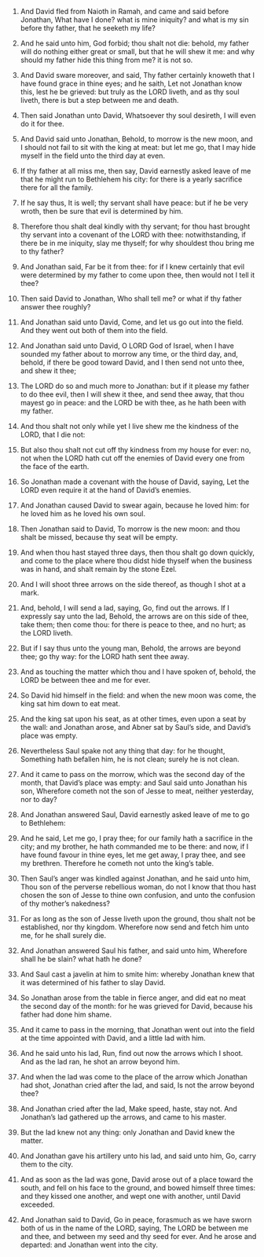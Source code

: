 1. And
David fled from Naioth in Ramah, and came and said before Jonathan,
What have I done? what is mine iniquity? and what is my sin before thy
father, that he seeketh my life?

2. And he said unto him, God
forbid; thou shalt not die: behold, my father will do nothing either
great or small, but that he will shew it me: and why should my father
hide this thing from me? it is not so.

3. And David sware moreover, and said, Thy father certainly knoweth
that I have found grace in thine eyes; and he saith, Let not Jonathan
know this, lest he be grieved: but truly as the LORD liveth, and as
thy soul liveth, there is but a step between me and death.

4. Then said Jonathan unto David, Whatsoever thy soul desireth, I
will even do it for thee.

5. And David said unto Jonathan, Behold, to morrow is the new moon,
and I should not fail to sit with the king at meat: but let me go,
that I may hide myself in the field unto the third day at even.

6. If thy father at all miss me, then say, David earnestly asked
leave of me that he might run to Bethlehem his city: for there is a
yearly sacrifice there for all the family.

7. If he say thus, It is well; thy servant shall have peace: but if
he be very wroth, then be sure that evil is determined by him.

8. Therefore thou shalt deal kindly with thy servant; for thou hast
brought thy servant into a covenant of the LORD with thee:
notwithstanding, if there be in me iniquity, slay me thyself; for why
shouldest thou bring me to thy father?

9. And Jonathan said, Far be
it from thee: for if I knew certainly that evil were determined by my
father to come upon thee, then would not I tell it thee?

10. Then
said David to Jonathan, Who shall tell me? or what if thy father
answer thee roughly?

11. And Jonathan said unto David, Come, and
let us go out into the field. And they went out both of them into the
field.

12. And Jonathan said unto David, O LORD God of Israel, when I have
sounded my father about to morrow any time, or the third day, and,
behold, if there be good toward David, and I then send not unto thee,
and shew it thee;

13. The LORD do so and much more to Jonathan: but
if it please my father to do thee evil, then I will shew it thee, and
send thee away, that thou mayest go in peace: and the LORD be with
thee, as he hath been with my father.

14. And thou shalt not only while yet I live shew me the kindness of
the LORD, that I die not:

15. But also thou shalt not cut off thy
kindness from my house for ever: no, not when the LORD hath cut off
the enemies of David every one from the face of the earth.

16. So Jonathan made a covenant with the house of David, saying, Let
the LORD even require it at the hand of David’s enemies.

17. And Jonathan caused David to swear again, because he loved him:
for he loved him as he loved his own soul.

18. Then Jonathan said to David, To morrow is the new moon: and thou
shalt be missed, because thy seat will be empty.

19. And when thou hast stayed three days, then thou shalt go down
quickly, and come to the place where thou didst hide thyself when the
business was in hand, and shalt remain by the stone Ezel.

20. And I will shoot three arrows on the side thereof, as though I
shot at a mark.

21. And, behold, I will send a lad, saying, Go, find out the arrows.
If I expressly say unto the lad, Behold, the arrows are on this side
of thee, take them; then come thou: for there is peace to thee, and no
hurt; as the LORD liveth.

22. But if I say thus unto the young man, Behold, the arrows are
beyond thee; go thy way: for the LORD hath sent thee away.

23. And as touching the matter which thou and I have spoken of,
behold, the LORD be between thee and me for ever.

24. So David hid himself in the field: and when the new moon was
come, the king sat him down to eat meat.

25. And the king sat upon his seat, as at other times, even upon a
seat by the wall: and Jonathan arose, and Abner sat by Saul’s side,
and David’s place was empty.

26. Nevertheless Saul spake not any thing that day: for he thought,
Something hath befallen him, he is not clean; surely he is not clean.

27. And it came to pass on the morrow, which was the second day of
the month, that David’s place was empty: and Saul said unto Jonathan
his son, Wherefore cometh not the son of Jesse to meat, neither
yesterday, nor to day?

28. And Jonathan answered Saul, David
earnestly asked leave of me to go to Bethlehem:

29. And he said, Let
me go, I pray thee; for our family hath a sacrifice in the city; and
my brother, he hath commanded me to be there: and now, if I have found
favour in thine eyes, let me get away, I pray thee, and see my
brethren. Therefore he cometh not unto the king’s table.

30. Then Saul’s anger was kindled against Jonathan, and he said unto
him, Thou son of the perverse rebellious woman, do not I know that
thou hast chosen the son of Jesse to thine own confusion, and unto the
confusion of thy mother’s nakedness?

31. For as long as the son of
Jesse liveth upon the ground, thou shalt not be established, nor thy
kingdom. Wherefore now send and fetch him unto me, for he shall surely
die.

32. And Jonathan answered Saul his father, and said unto him,
Wherefore shall he be slain? what hath he done?

33. And Saul cast a
javelin at him to smite him: whereby Jonathan knew that it was
determined of his father to slay David.

34. So Jonathan arose from the table in fierce anger, and did eat no
meat the second day of the month: for he was grieved for David,
because his father had done him shame.

35. And it came to pass in the morning, that Jonathan went out into
the field at the time appointed with David, and a little lad with him.

36. And he said unto his lad, Run, find out now the arrows which I
shoot. And as the lad ran, he shot an arrow beyond him.

37. And when the lad was come to the place of the arrow which
Jonathan had shot, Jonathan cried after the lad, and said, Is not the
arrow beyond thee?

38. And Jonathan cried after the lad, Make
speed, haste, stay not. And Jonathan’s lad gathered up the arrows, and
came to his master.

39. But the lad knew not any thing: only Jonathan and David knew the
matter.

40. And Jonathan gave his artillery unto his lad, and said unto him,
Go, carry them to the city.

41. And as soon as the lad was gone, David arose out of a place
toward the south, and fell on his face to the ground, and bowed
himself three times: and they kissed one another, and wept one with
another, until David exceeded.

42. And Jonathan said to David, Go in peace, forasmuch as we have
sworn both of us in the name of the LORD, saying, The LORD be between
me and thee, and between my seed and thy seed for ever. And he arose
and departed: and Jonathan went into the city.
